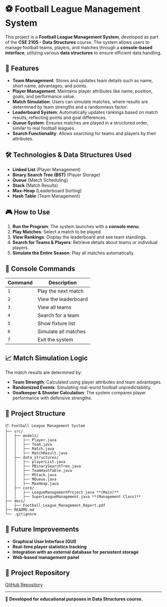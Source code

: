 # ⚽ Football League Management System

This project is a **Football League Management System**, developed as part of the **CSE 2105 - Data Structures** course. The system allows users to manage football teams, players, and matches through a **console-based interface**, utilizing various **data structures** to ensure efficient data handling.

## 🚀 Features

- **Team Management**: Stores and updates team details such as name, short name, advantages, and points.
- **Player Management**: Maintains player attributes like name, position, goals, and performance value.
- **Match Simulation**: Users can simulate matches, where results are determined by team strengths and a randomness factor.
- **Leaderboard System**: Automatically updates rankings based on match results, reflecting points and goal differences.
- **Queue System**: Ensures matches are played in a structured order, similar to real football leagues.
- **Search Functionality**: Allows searching for teams and players by their attributes.

## 🛠️ Technologies & Data Structures Used

- **Linked List** (Player Management)
- **Binary Search Tree (BST)** (Player Storage)
- **Queue** (Match Scheduling)
- **Stack** (Match Results)
- **Max-Heap** (Leaderboard Sorting)
- **Hash Table** (Team Management)

## 🎮 How to Use

1. **Run the Program**: The system launches with a **console menu**.
2. **Play Matches**: Select a match to be played.
3. **View Rankings**: Display the leaderboard and see team standings.
4. **Search for Teams & Players**: Retrieve details about teams or individual players.
5. **Simulate the Entire Season**: Play all matches automatically.

## 📌 Console Commands

| Command | Description |
|---------|------------|
| `1` | Play the next match |
| `2` | View the leaderboard |
| `3` | View all teams |
| `4` | Search for a team |
| `5` | Show fixture list |
| `6` | Simulate all matches |
| `7` | Exit the system |

## 📈 Match Simulation Logic

The match results are determined by:
- **Team Strength**: Calculated using player attributes and team advantages.
- **Randomized Events**: Simulating real-world football unpredictability.
- **Goalkeeper & Shooter Calculation**: The system compares player performance with defensive strengths.

## 📂 Project Structure

```plaintext
📦 Football League Management System
├── src/
│   ├── models/
│   │   ├── Player.java
│   │   ├── Team.java
│   │   ├── Match.java
│   │   ├── MatchResult.java
│   ├── data_structures/
│   │   ├── playerList.java
│   │   ├── PBinarySearchTree.java
│   │   ├── TeamHashTable.java
│   │   ├── MStack.java
│   │   ├── MQueue.java
│   │   ├── MaxHeap.java
│   ├── core/
│   │   ├── LeagueManagementProject.java **(Main)**
│   │   ├── SuperLeagueManagement.java **(Management Class)**
├── docs/
│   ├── Football_League_Management_Report.pdf
├── README.md
└── .gitignore
```

## 📜 Future Improvements

- **Graphical User Interface (GUI)**
- **Real-time player statistics tracking**
- **Integration with an external database for persistent storage**
- **Web-based management panel**

## 🔗 Project Repository

[GitHub Repository](https://github.com/keremmozakca/DS-Project-League-Management)

---

📌 **Developed for educational purposes in Data Structures course.**
